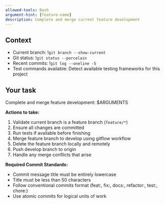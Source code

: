 ```yaml
---
allowed-tools: Bash
argument-hint: [feature-name]
description: Complete and merge current feature development
---
```


## Context

- Current branch: !`git branch --show-current`
- Git status: !`git status --porcelain`
- Recent commits: !`git log --oneline -5`
- Test commands available: Detect available testing frameworks for this project

## Your task

Complete and merge feature development: $ARGUMENTS

**Actions to take:**
1. Validate current branch is a feature branch (`feature/*`)
2. Ensure all changes are committed
3. Run tests if available before finishing
4. Merge feature branch to develop using gitflow workflow
5. Delete the feature branch locally and remotely
6. Push develop branch to origin
7. Handle any merge conflicts that arise

**Required Commit Standards:**
- Commit message title must be entirely lowercase
- Title must be less than 50 characters
- Follow conventional commits format (feat:, fix:, docs:, refactor:, test:, chore:)
- Use atomic commits for logical units of work
